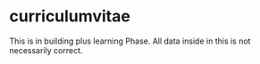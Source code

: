 # curriculumvitae
This is in building plus learning Phase. All data inside in this is not necessarily correct.
